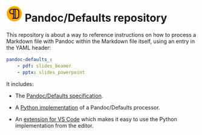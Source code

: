 # ![](icon.svg) Pandoc/Defaults repository

This repository is about a way to reference instructions on how to process a Markdown file with Pandoc within the Markdown file itself, using an entry in the YAML header:

````yaml
pandoc-defaults_:
    - pdf: slides_beamer
    - pptx: slides_powerpoint
````

It includes:

-   The [Pandoc/Defaults specification](spec/).

-   A [Python implementation](python/) of a Pandoc/Defaults processor.

-   An [extension for VS Code](vscode/) which makes it easy to use the Python implementation from the editor.
